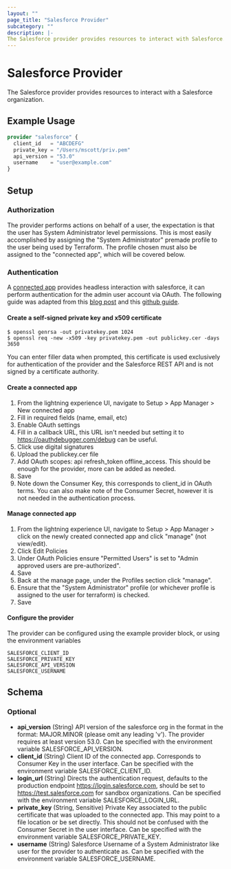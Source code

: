 ```yaml
---
layout: ""
page_title: "Salesforce Provider"
subcategory: ""
description: |-
The Salesforce provider provides resources to interact with Salesforce.
---
```


# Salesforce Provider

The Salesforce provider provides resources to interact with a Salesforce organization.

## Example Usage

```terraform
provider "salesforce" {
  client_id   = "ABCDEFG"
  private_key = "/Users/mscott/priv.pem"
  api_version = "53.0"
  username    = "user@example.com"
}
```

## Setup

### Authorization
The provider performs actions on behalf of a user, the expectation is that the user has System Administrator level permissions. This is most easily accomplished by assigning the "System Administrator" premade profile to the user being used by Terraform. The profile chosen must also be assigned to the "connected app", which will be covered below.

### Authentication
A [connected app](https://help.salesforce.com/s/articleView?id=sf.connected_app_overview.htm&type=5) provides headless interaction with salesforce, it can perform authentication for the admin user account via OAuth. The following guide was adapted from this [blog post](https://mannharleen.github.io/2020-03-03-salesforce-jwt/) and this [github guide](https://github.com/heroku-examples/evergreen-function-circleci/blob/main/README.md).

#### Create a self-signed private key and x509 certificate
```
$ openssl genrsa -out privatekey.pem 1024
$ openssl req -new -x509 -key privatekey.pem -out publickey.cer -days 3650
```
You can enter filler data when prompted, this certificate is used exclusively for authentication of the provider and the Salesforce REST API and is not signed by a certificate authority.

#### Create a connected app
1. From the lightning experience UI, navigate to Setup > App Manager > New connected app
2. Fill in required fields (name, email, etc)
3. Enable OAuth settings
4. Fill in a callback URL, this URL isn't needed but setting it to https://oauthdebugger.com/debug can be useful.
5. Click use digital signatures
6. Upload the publickey.cer file
7. Add OAuth scopes: api refresh_token offline_access. This should be enough for the provider, more can be added as needed.
8. Save
9. Note down the Consumer Key, this corresponds to client_id in OAuth terms. You can also make note of the Consumer Secret, however it is not needed in the authentication process.

#### Manage connected app
1. From the lightning experience UI, navigate to Setup > App Manager > click on the newly created connected app and click "manage" (not view/edit).
2. Click Edit Policies
3. Under OAuth Policies ensure "Permitted Users" is set to "Admin approved users are pre-authorized".
4. Save
5. Back at the manage page, under the Profiles section click "manage".
6. Ensure that the "System Administrator" profile (or whichever profile is assigned to the user for terraform) is checked.
7. Save

#### Configure the provider
The provider can be configured using the example provider block, or using the environment variables
```
SALESFORCE_CLIENT_ID
SALESFORCE_PRIVATE_KEY
SALESFORCE_API_VERSION
SALESFORCE_USERNAME
```

<!-- schema generated by tfplugindocs -->
## Schema

### Optional

- **api_version** (String) API version of the salesforce org in the format in the format: MAJOR.MINOR (please omit any leading 'v'). The provider requires at least version 53.0. Can be specified with the environment variable SALESFORCE_API_VERSION.
- **client_id** (String) Client ID of the connected app. Corresponds to Consumer Key in the user interface. Can be specified with the environment variable SALESFORCE_CLIENT_ID.
- **login_url** (String) Directs the authentication request, defaults to the production endpoint https://login.salesforce.com, should be set to https://test.salesforce.com for sandbox organizations. Can be specified with the environment variable SALESFORCE_LOGIN_URL.
- **private_key** (String, Sensitive) Private Key associated to the public certificate that was uploaded to the connected app. This may point to a file location or be set directly. This should not be confused with the Consumer Secret in the user interface. Can be specified with the environment variable SALESFORCE_PRIVATE_KEY.
- **username** (String) Salesforce Username of a System Administrator like user for the provider to authenticate as. Can be specified with the environment variable SALESFORCE_USERNAME.
